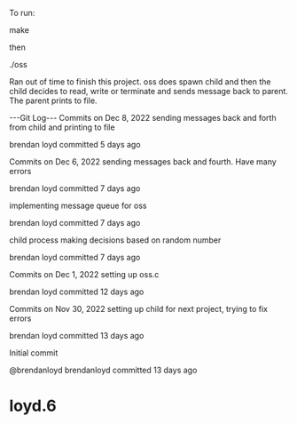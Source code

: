 To run:

make

then

./oss 

Ran out of time to finish this project. oss does spawn child and then the child decides to
read, write or terminate and sends message back to parent. The parent prints to file.

---Git Log---
Commits on Dec 8, 2022
sending messages back and forth from child and printing to file

brendan loyd committed 5 days ago
 
Commits on Dec 6, 2022
sending messages back and fourth. Have many errors

brendan loyd committed 7 days ago
 
implementing message queue for oss

brendan loyd committed 7 days ago
 
child process making decisions based on random number

brendan loyd committed 7 days ago
 
Commits on Dec 1, 2022
setting up oss.c

brendan loyd committed 12 days ago
 
Commits on Nov 30, 2022
setting up child for next project, trying to fix errors

brendan loyd committed 13 days ago
 
Initial commit

@brendanloyd
brendanloyd committed 13 days ago
# loyd.6
